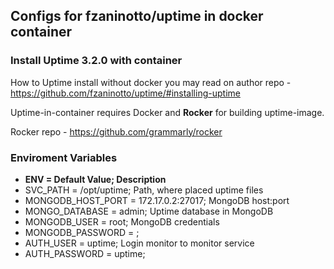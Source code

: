 <h2>Configs for fzaninotto/uptime in docker container</h2>

<h3>Install Uptime 3.2.0 with container</h3>

How to Uptime install without docker you may read on author repo - https://github.com/fzaninotto/uptime/#installing-uptime

Uptime-in-container requires Docker and <b>Rocker</b> for building uptime-image.

Rocker repo - https://github.com/grammarly/rocker

<h3>Enviroment Variables</h3>
<ul>
  <li><b>ENV = Default Value; Description</b></li>
  <li>SVC_PATH = /opt/uptime; Path, where placed uptime files</li>
  <li>MONGODB_HOST_PORT = 172.17.0.2:27017; MongoDB host:port</li>
  <li>MONGO_DATABASE = admin; Uptime database in MongoDB</li>
  <li>MONGODB_USER = root; MongoDB credentials</li>
  <li>MONGODB_PASSWORD = ; </li>
  <li>AUTH_USER = uptime; Login monitor to monitor service</li>
  <li>AUTH_PASSWORD = uptime; </li>
</ul>
